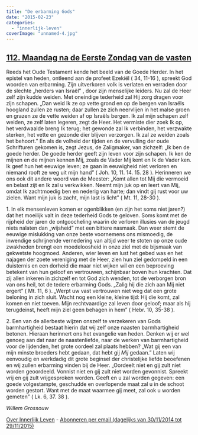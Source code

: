 ```yaml
---
title: "De erbarming Gods"
date: "2015-02-23"
categories: 
  - "innerlijk-leven"
coverImage: "unnamed-4.jpg"
---
```


## [112\. Maandag na de Eerste Zondag van de vasten](http://ift.tt/1EkKhAc)

Reeds het Oude Testament kende het beeld van de Goede Herder. In het epistel van heden, ontleend aan de profeet Ezekiël ( 34, 11-16 ), spreekt God woorden van erbarming. Zijn uitverkoren volk is verlaten en verraden door de slechte „herders van Israël” , door zijn menselijke leiders. Nu zal de Heer zelf zijn kudde weiden. Met oneindige tederheid zal Hij zorg dragen voor zijn schapen. „Dan weid Ik ze op vette grond en op de bergen van Israëls hoogland zullen ze rusten; daar zullen ze zich neervlijen in het malse groen en grazen ze de vette weiden af op Israëls bergen. Ik zal mijn schapen zelf weiden, ze zelf laten legeren, zegt de Heer. Het vermiste dier zoek Ik op, het verdwaalde breng Ik terug; het gewonde zal Ik verbinden, het verzwakte sterken, het vette en gezonde dier blijven verzorgen. Ik zal ze weiden zoals het behoort.” En als de volheid der tijden en de vervulling der oude Schrifturen gekomen is, zegt Jezus, de Zaligmaker, van zichzelf: „Ik ben de goede herder. De goede herder geeft zijn leven voor zijn schapen. Ik ken de mijnen en de mijnen kennen Mij, zoals de Vader Mij kent en Ik de Vader ken. Ik geef hun het eeuwige leven; ze gaan in eeuwigheid niet verloren en niemand rooft ze weg uit mijn hand” ( Joh. 10, 11. 14. 15. 28 ). Herinneren we ons ook dit andere woord van de Meester: „Komt allen tot Mij die vermoeid en belast zijt en Ik zal u verkwikken. Neemt mijn juk op en leert van Mij, omdat Ik zachtmoedig ben en nederig van harte; dan vindt gij rust voor uw zielen. Want mijn juk is zacht, mijn last is licht” ( Mt. 11, 28-30 ).

1\. In elk mensenleven komen er ogenblikken (en zijn het soms niet jaren?) dat het moeilijk valt in deze tederheid Gods te geloven. Soms komt met de rijpheid der jaren de ontgoocheling waarin de verloren illusies van de jeugd niets nalaten dan „wijsheid” met een bittere nasmaak. Dan weer stemt de eeuwige mislukking van onze beste voornemens ons mismoedig, de inwendige schrijnende vernedering van altijd weer te stoten op onze oude zwakheden brengt een moedeloosheid in onze ziel met de bijsmaak van gekwetste hoogmoed. Anderen, wier leven en lust het gebed was en het najagen der zoete vereniging met de Heer, zien hun ziel gedompeld in een duisternis en een dorheid die maar niet wijken wil en een beproeving betekent van hun geloof en vertrouwen, schijnbaar boven hun krachten. Dat zij allen inkeren in zichzelf en tot God zich wenden, tot de verborgen bron van ons heil, tot de tedere erbarming Gods. „Zalig hij die zich aan Mij niet ergert” ( Mt. 11, 6 ). „Werpt uw vast vertrouwen niet weg dat een grote beloning in zich sluit. Wacht nog een kleine, kleine tijd: Hij die komt, zal komen en niet toeven. Mijn rechtvaardige zal leven door geloof; maar als hij terugdeinst, heeft mijn ziel geen behagen in hem” ( Hebr. 10, 35-38 ).

2\. Een van de allerbeste wijzen onszelf te verzekeren van Gods barmhartigheid bestaat hierin dat wij zelf onze naasten barmhartigheid betonen. Hieraan herinnert ons het evangelie van heden. Denken wij er wel genoeg aan dat naar de naastenliefde, naar de werken van barmhartigheid voor de lijdenden, het grote oordeel zal plaats hebben? „Wat gij een van mijn minste broeders hebt gedaan, dat hebt gij _Mij_ gedaan.” Laten wij eenvoudig en werkdadig dit grote beginsel der christelijke liefde beoefenen en wij zullen erbarming vinden bij de Heer. „Oordeelt niet en gij zult niet worden geoordeeld. Vonnist niet en gij zult niet worden gevonnist. Spreekt vrij en gij zult vrijgesproken worden. Geeft en u zal worden gegeven: een goede volgestampte, geschudde en overlopende maat zal u in de schoot worden gestort. Want met de maat waarmee gij meet, zal ook u worden gemeten” ( Lk. 6, 37. 38 ).

_Willem Grossouw_

[Over Innerlijk Leven](http://ift.tt/1y6X5mY) - [Abonneren per email (dagelijks van 30/11/2014 tot 29/11/2015)](http://eepurl.com/9P3DT)
